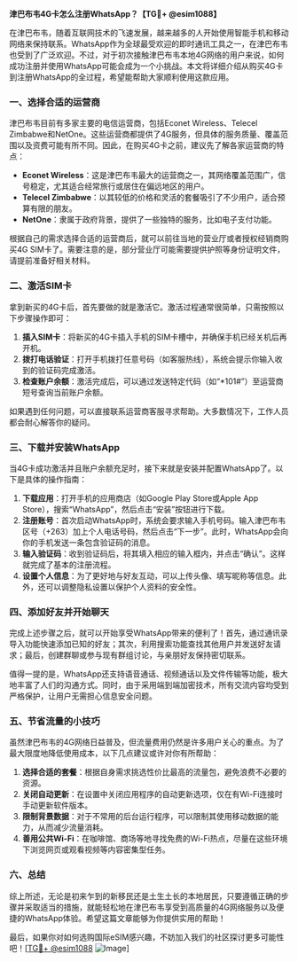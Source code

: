 **津巴布韦4G卡怎么注册WhatsApp？【TG💪+ @esim1088】**

在津巴布韦，随着互联网技术的飞速发展，越来越多的人开始使用智能手机和移动网络来保持联系。WhatsApp作为全球最受欢迎的即时通讯工具之一，在津巴布韦也受到了广泛欢迎。不过，对于初次接触津巴布韦本地4G网络的用户来说，如何成功注册并使用WhatsApp可能会成为一个小挑战。本文将详细介绍从购买4G卡到注册WhatsApp的全过程，希望能帮助大家顺利使用这款应用。

### 一、选择合适的运营商

津巴布韦目前有多家主要的电信运营商，包括Econet Wireless、Telecel Zimbabwe和NetOne。这些运营商都提供了4G服务，但具体的服务质量、覆盖范围以及资费可能有所不同。因此，在购买4G卡之前，建议先了解各家运营商的特点：

- **Econet Wireless**：这是津巴布韦最大的运营商之一，其网络覆盖范围广，信号稳定，尤其适合经常旅行或居住在偏远地区的用户。
- **Telecel Zimbabwe**：以其较低的价格和灵活的套餐吸引了不少用户，适合预算有限的朋友。
- **NetOne**：隶属于政府背景，提供了一些独特的服务，比如电子支付功能。

根据自己的需求选择合适的运营商后，就可以前往当地的营业厅或者授权经销商购买4G SIM卡了。需要注意的是，部分营业厅可能需要提供护照等身份证明文件，请提前准备好相关材料。

### 二、激活SIM卡

拿到新买的4G卡后，首先要做的就是激活它。激活过程通常很简单，只需按照以下步骤操作即可：

1. **插入SIM卡**：将新买的4G卡插入手机的SIM卡槽中，并确保手机已经关机后再开机。
2. **拨打电话验证**：打开手机拨打任意号码（如客服热线），系统会提示你输入收到的验证码完成激活。
3. **检查账户余额**：激活完成后，可以通过发送特定代码（如“*101#”）至运营商短号查询当前账户余额。

如果遇到任何问题，可以直接联系运营商客服寻求帮助。大多数情况下，工作人员都会耐心解答你的疑问。

### 三、下载并安装WhatsApp

当4G卡成功激活并且账户余额充足时，接下来就是安装并配置WhatsApp了。以下是具体的操作指南：

1. **下载应用**：打开手机的应用商店（如Google Play Store或Apple App Store），搜索“WhatsApp”，然后点击“安装”按钮进行下载。
2. **注册账号**：首次启动WhatsApp时，系统会要求输入手机号码。输入津巴布韦区号（+263）加上个人电话号码，然后点击“下一步”。此时，WhatsApp会向你的手机发送一条包含验证码的消息。
3. **输入验证码**：收到验证码后，将其填入相应的输入框内，并点击“确认”。这样就完成了基本的注册流程。
4. **设置个人信息**：为了更好地与好友互动，可以上传头像、填写昵称等信息。此外，还可以调整隐私设置以保护个人资料的安全性。

### 四、添加好友并开始聊天

完成上述步骤之后，就可以开始享受WhatsApp带来的便利了！首先，通过通讯录导入功能快速添加已知的好友；其次，利用搜索功能查找其他用户并发送好友请求；最后，创建群聊或参与现有群组讨论，与亲朋好友保持密切联系。

值得一提的是，WhatsApp还支持语音通话、视频通话以及文件传输等功能，极大地丰富了人们的沟通方式。同时，由于采用端到端加密技术，所有交流内容均受到严格保护，让用户无需担心信息安全问题。

### 五、节省流量的小技巧

虽然津巴布韦的4G网络日益普及，但流量费用仍然是许多用户关心的重点。为了最大限度地降低使用成本，以下几点建议或许对你有所帮助：

1. **选择合适的套餐**：根据自身需求挑选性价比最高的流量包，避免浪费不必要的资源。
2. **关闭自动更新**：在设置中关闭应用程序的自动更新选项，仅在有Wi-Fi连接时手动更新软件版本。
3. **限制背景数据**：对于不常用的后台运行程序，可以限制其使用移动数据的能力，从而减少流量消耗。
4. **善用公共Wi-Fi**：在咖啡馆、商场等地寻找免费的Wi-Fi热点，尽量在这些环境下浏览网页或观看视频等内容密集型任务。

### 六、总结

综上所述，无论是初来乍到的新移民还是土生土长的本地居民，只要遵循正确的步骤并采取适当的措施，就能轻松地在津巴布韦享受到高质量的4G网络服务以及便捷的WhatsApp体验。希望这篇文章能够为你提供实用的帮助！

最后，如果你对如何选购国际eSIM感兴趣，不妨加入我们的社区探讨更多可能性吧！[[TG💪+ @esim1088](https://t.me/s/esim1088) ![Image](https://i.postimg.cc/4NQfJmqS/Snipaste-2025-05-13-00-14-12.png)]